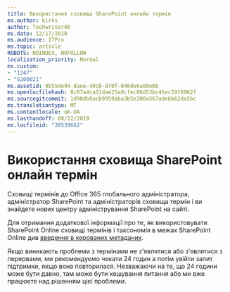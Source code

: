 ```yaml
---
title: Використання сховища SharePoint онлайн термін
ms.author: kirks
author: Techwriter40
ms.date: 12/17/2018
ms.audience: ITPro
ms.topic: article
ROBOTS: NOINDEX, NOFOLLOW
localization_priority: Normal
ms.custom:
- "1247"
- "5200021"
ms.assetid: 9b55de94-8aee-40cb-970f-046de0a80e6b
ms.openlocfilehash: 8c87a4ca51dae25a0cfec86d53bc45ec59f8962f
ms.sourcegitcommit: 1d98db8acb9959aba3b5e308a567ade6b62da56c
ms.translationtype: MT
ms.contentlocale: uk-UA
ms.lasthandoff: 08/22/2019
ms.locfileid: "36539662"
---
```

# <a name="how-to-use-the-sharepoint-online-term-store"></a>Використання сховища SharePoint онлайн термін

Сховищі термінів до Office 365 глобального адміністратора, адміністратор SharePoint та адміністраторів сховища термін і ви знайдете нових центру адміністрування SharePoint на сайті.
  
Для отримання додаткової інформації про те, як використовувати SharePoint Online сховищі термінів і таксономія в межах SharePoint Online див [введення в керованих метаданих](https://go.microsoft.com/fwlink/?linkid=2044674&amp;clcid=0x409).
  
Якщо виникають проблеми з термінами не з'являтися або з'являтися з перервами, ми рекомендуємо чекати 24 годин а потім увійти запит підтримки, якщо вона повторилася. Незважаючи на те, що 24 години може бути давно, там може бути кешування питання або ми вже працюєте над рішенням цієї проблеми.
  